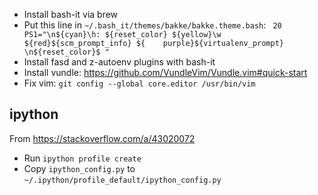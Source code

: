 - Install bash-it via brew
- Put this line in `~/.bash_it/themes/bakke/bakke.theme.bash`: ` 20     PS1="\n${cyan}\h: ${reset_color} ${yellow}\w ${red}${scm_prompt_info} ${    purple}${virtualenv_prompt} \n${reset_color}$ "`
- Install fasd and z-autoenv plugins with bash-it
- Install vundle: https://github.com/VundleVim/Vundle.vim#quick-start
- Fix vim: `git config --global core.editor /usr/bin/vim`

## ipython

From https://stackoverflow.com/a/43020072

- Run `ipython profile create`
- Copy `ipython_config.py` to `~/.ipython/profile_default/ipython_config.py`
